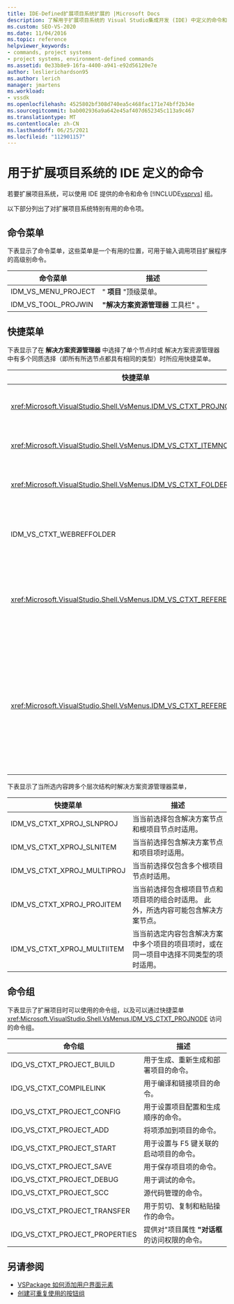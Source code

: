 ```yaml
---
title: IDE-Defined扩展项目系统扩展的 |Microsoft Docs
description: 了解用于扩展项目系统的 Visual Studio集成开发 (IDE) 中定义的命令和命令组。
ms.custom: SEO-VS-2020
ms.date: 11/04/2016
ms.topic: reference
helpviewer_keywords:
- commands, project systems
- project systems, environment-defined commands
ms.assetid: 0e33b8e9-16fa-4400-a941-e92d56120e7e
author: leslierichardson95
ms.author: lerich
manager: jmartens
ms.workload:
- vssdk
ms.openlocfilehash: 4525802bf308d740ea5c468fac171e74bff2b34e
ms.sourcegitcommit: bab002936a9a642e45af407d652345c113a9c467
ms.translationtype: MT
ms.contentlocale: zh-CN
ms.lasthandoff: 06/25/2021
ms.locfileid: "112901157"
---
```

# <a name="ide-defined-commands-for-extending-project-systems"></a>用于扩展项目系统的 IDE 定义的命令
若要扩展项目系统，可以使用 IDE 提供的命令和命令 [!INCLUDE[vsprvs](../../code-quality/includes/vsprvs_md.md)] 组。

 以下部分列出了对扩展项目系统特别有用的命令项。

## <a name="command-menus"></a>命令菜单
 下表显示了命令菜单，这些菜单是一个有用的位置，可用于输入调用项目扩展程序的高级别命令。

|命令菜单|描述|
|------------------|-----------------|
|IDM_VS_MENU_PROJECT|" **项目** "顶级菜单。|
|IDM_VS_TOOL_PROJWIN|**"解决方案资源管理器** 工具栏" 。|

## <a name="shortcut-menus"></a>快捷菜单
 下表显示了在 **解决方案资源管理器** 中选择了单个节点时或 解决方案资源管理器 中有多个同质选择（即所有所选节点都具有相同的类型）时所应用快捷菜单。

|快捷菜单|描述|
|-------------------|-----------------|
|<xref:Microsoft.VisualStudio.Shell.VsMenus.IDM_VS_CTXT_PROJNODE>|在选择项目节点时应用。|
|<xref:Microsoft.VisualStudio.Shell.VsMenus.IDM_VS_CTXT_ITEMNODE>|在选择文件时适用。|
|<xref:Microsoft.VisualStudio.Shell.VsMenus.IDM_VS_CTXT_FOLDERNODE>|在选择文件夹时应用。|
|IDM_VS_CTXT_WEBREFFOLDER|在选择"Web 引用"文件夹时适用。|
|<xref:Microsoft.VisualStudio.Shell.VsMenus.IDM_VS_CTXT_REFERENCEROOT>|当选择了名为"引用"的引用根节点时适用。|
|<xref:Microsoft.VisualStudio.Shell.VsMenus.IDM_VS_CTXT_REFERENCE>|在选择引用节点时适用;这些仅包括程序集、COM 和项目引用。 不包括 Web 引用。|

 下表显示了当所选内容跨多个层次结构时解决方案资源管理器菜单， 

|快捷菜单|描述|
|-------------------|-----------------|
|IDM_VS_CTXT_XPROJ_SLNPROJ|当当前选择包含解决方案节点和根项目节点时适用。|
|IDM_VS_CTXT_XPROJ_SLNITEM|当当前选择包含解决方案节点和项目项时适用。|
|IDM_VS_CTXT_XPROJ_MULTIPROJ|当当前选择仅包含多个根项目节点时适用。|
|IDM_VS_CTXT_XPROJ_PROJITEM|当当前选择包含根项目节点和项目项的组合时适用。 此外，所选内容可能包含解决方案节点。|
|IDM_VS_CTXT_XPROJ_MULTIITEM|当当前选定内容包含解决方案中多个项目的项目项时，或在同一项目中选择不同类型的项时适用。|

## <a name="command-groups"></a>命令组
 下表显示了扩展项目时可以使用的命令组，以及可以通过快捷菜单 <xref:Microsoft.VisualStudio.Shell.VsMenus.IDM_VS_CTXT_PROJNODE> 访问的命令组。

|命令组|描述|
|-------------------|-----------------|
|IDG_VS_CTXT_PROJECT_BUILD|用于生成、重新生成和部署项目的命令。|
|IDG_VS_CTXT_COMPILELINK|用于编译和链接项目的命令。|
|IDG_VS_CTXT_PROJECT_CONFIG|用于设置项目配置和生成顺序的命令。|
|IDG_VS_CTXT_PROJECT_ADD|将项添加到项目的命令。|
|IDG_VS_CTXT_PROJECT_START|用于设置与 F5 键关联的启动项目的命令。|
|IDG_VS_CTXT_PROJECT_SAVE|用于保存项目项的命令。|
|IDG_VS_CTXT_PROJECT_DEBUG|用于调试的命令。|
|IDG_VS_CTXT_PROJECT_SCC|源代码管理的命令。|
|IDG_VS_CTXT_PROJECT_TRANSFER|用于剪切、复制和粘贴操作的命令。|
|IDG_VS_CTXT_PROJECT_PROPERTIES|提供对"项目属性 **"对话框** 的访问权限的命令。|

## <a name="see-also"></a>另请参阅

- [VSPackage 如何添加用户界面元素](../../extensibility/internals/how-vspackages-add-user-interface-elements.md)
- [创建可重复使用的按钮组](../../extensibility/creating-reusable-groups-of-buttons.md)
